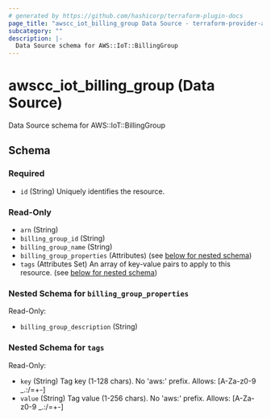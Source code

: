 ```yaml
---
# generated by https://github.com/hashicorp/terraform-plugin-docs
page_title: "awscc_iot_billing_group Data Source - terraform-provider-awscc"
subcategory: ""
description: |-
  Data Source schema for AWS::IoT::BillingGroup
---
```


# awscc_iot_billing_group (Data Source)

Data Source schema for AWS::IoT::BillingGroup



<!-- schema generated by tfplugindocs -->
## Schema

### Required

- `id` (String) Uniquely identifies the resource.

### Read-Only

- `arn` (String)
- `billing_group_id` (String)
- `billing_group_name` (String)
- `billing_group_properties` (Attributes) (see [below for nested schema](#nestedatt--billing_group_properties))
- `tags` (Attributes Set) An array of key-value pairs to apply to this resource. (see [below for nested schema](#nestedatt--tags))

<a id="nestedatt--billing_group_properties"></a>
### Nested Schema for `billing_group_properties`

Read-Only:

- `billing_group_description` (String)


<a id="nestedatt--tags"></a>
### Nested Schema for `tags`

Read-Only:

- `key` (String) Tag key (1-128 chars). No 'aws:' prefix. Allows: [A-Za-z0-9 _.:/=+-]
- `value` (String) Tag value (1-256 chars). No 'aws:' prefix. Allows: [A-Za-z0-9 _.:/=+-]
